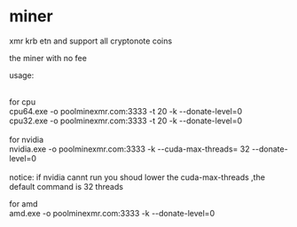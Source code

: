 # miner

xmr krb etn and support all cryptonote coins </br>

the miner with no fee</br>

usage:</br></br>

for cpu</br>
cpu64.exe -o poolminexmr.com:3333 -t 20 -k --donate-level=0</br>
cpu32.exe -o poolminexmr.com:3333 -t 20 -k --donate-level=0</br></br>
for nvidia</br>
nvidia.exe -o poolminexmr.com:3333 -k --cuda-max-threads= 32 --donate-level=0</br></br>
notice: if nvidia cannt run you shoud lower the cuda-max-threads ,the default command is 32 threads</br>

for amd</br>
amd.exe -o poolminexmr.com:3333 -k --donate-level=0 



